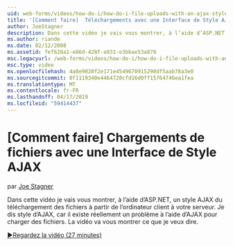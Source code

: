 ```yaml
---
uid: web-forms/videos/how-do-i/how-do-i-file-uploads-with-an-ajax-style-interface
title: '[Comment faire]  Téléchargements avec une Interface de Style AJAX de fichiers | Microsoft Docs'
author: JoeStagner
description: Dans cette vidéo je vais vous montrer, à l’aide d’ASP.NET, un style AJAX du téléchargement des fichiers à partir de l’ordinateur client à votre serveur. Je dis style d’AJAX, car il existe un...
ms.author: riande
ms.date: 02/12/2008
ms.assetid: fef628a1-e86d-428f-a931-e3bbae53a878
msc.legacyurl: /web-forms/videos/how-do-i/how-do-i-file-uploads-with-an-ajax-style-interface
msc.type: video
ms.openlocfilehash: 4a8e9020f2e171e4549670915290df5aab78a3e0
ms.sourcegitcommit: 0f1119340e4464720cfd16d0ff15764746ea1fea
ms.translationtype: MT
ms.contentlocale: fr-FR
ms.lasthandoff: 04/17/2019
ms.locfileid: "59414437"
---
```

# <a name="how-do-i--file-uploads-with-an-ajax-style-interface"></a>[Comment faire]  Chargements de fichiers avec une Interface de Style AJAX

par [Joe Stagner](https://github.com/JoeStagner)

Dans cette vidéo je vais vous montrer, à l’aide d’ASP.NET, un style AJAX du téléchargement des fichiers à partir de l’ordinateur client à votre serveur. Je dis style d’AJAX, car il existe réellement un problème à l’aide d’AJAX pour charger des fichiers. La vidéo va vous montrer ce que je veux dire.

[&#9654;Regardez la vidéo (27 minutes)](https://channel9.msdn.com/Blogs/ASP-NET-Site-Videos/how-do-i-file-uploads-with-an-ajax-style-interface)
